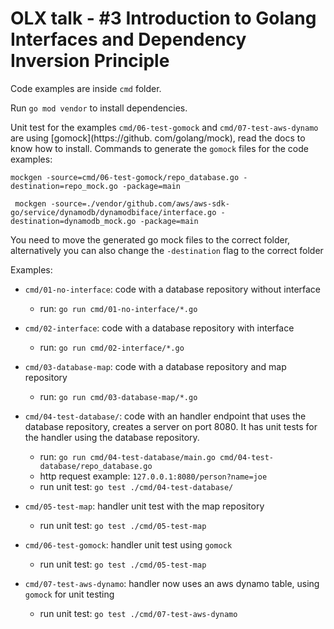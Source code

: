 # OLX talk - #3 Introduction to Golang Interfaces and Dependency Inversion Principle

Code examples are inside `cmd` folder.

Run `go mod vendor` to install dependencies.

Unit test for the examples `cmd/06-test-gomock` and `cmd/07-test-aws-dynamo` are using [gomock](https://github.
com/golang/mock), read the 
docs to know how to 
install.
Commands to generate the `gomock` files for the code examples:
```
mockgen -source=cmd/06-test-gomock/repo_database.go -destination=repo_mock.go -package=main
```
```
 mockgen -source=./vendor/github.com/aws/aws-sdk-go/service/dynamodb/dynamodbiface/interface.go -destination=dynamodb_mock.go -package=main
```
You need to move the generated go mock files to the correct folder, alternatively you can also change the `-destination` 
flag to the correct folder

Examples:

* `cmd/01-no-interface`: code with a database repository without interface
  * run: `go run cmd/01-no-interface/*.go`

* `cmd/02-interface`: code with a database repository with interface
  * run: `go run cmd/02-interface/*.go` 
  
* `cmd/03-database-map`: code with a database repository and map repository
    * run: `go run cmd/03-database-map/*.go` 

* `cmd/04-test-database/`: code with an handler endpoint that uses the database repository, creates a server on port 8080. It has unit tests for the handler using the database repository.
  * run: `go run cmd/04-test-database/main.go cmd/04-test-database/repo_database.go`
  * http request example: `127.0.0.1:8080/person?name=joe`
  * run unit test: `go test ./cmd/04-test-database/`
  
* `cmd/05-test-map`: handler unit test with the map repository
  * run unit test: `go test ./cmd/05-test-map`

* `cmd/06-test-gomock`: handler unit test using `gomock`
  * run unit test: `go test ./cmd/05-test-map`

* `cmd/07-test-aws-dynamo`: handler now uses an aws dynamo table, using `gomock` for unit testing
  * run unit test: `go test ./cmd/07-test-aws-dynamo`